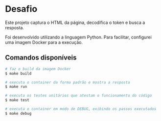 # Desafio

Este projeto captura o HTML da página, decodifica o token e busca a resposta.

Foi desenvolvido utilizando a linguagem Python. Para
facilitar, configurei uma imagem Docker para a execução.

## Comandos disponíveis

```bash
# faz o build da imagem Docker
$ make build

# executa o container da forma padrão e mostra a resposta
$ make run

# executa os testes unitários que atestam o funcionamento do código
$ make test

# executa o container em modo de DEBUG, exibindo os passos executados
$ make debug
```
